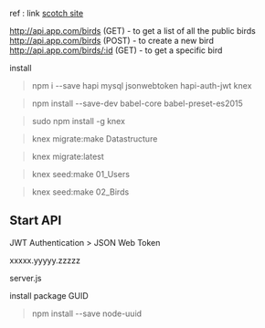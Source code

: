 
ref : link [scotch site](https://scotch.io/tutorials/making-a-restful-api-with-hapi-js)

http://api.app.com/birds (GET) - to get a list of all the public birds
http://api.app.com/birds (POST) - to create a new bird
http://api.app.com/birds/:id (GET) - to get a specific bird

install

> npm i --save hapi mysql jsonwebtoken hapi-auth-jwt knex

> npm install --save-dev babel-core babel-preset-es2015

> sudo npm install -g knex

> knex migrate:make Datastructure

> knex migrate:latest

> knex seed:make 01_Users

> knex seed:make 02_Birds

## Start API

JWT Authentication >  JSON Web Token

xxxxx.yyyyy.zzzzz

server.js

install package GUID

> npm install --save node-uuid